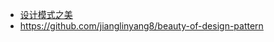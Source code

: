 - [设计模式之美](https://zh.z-lib.fm/book/21511171/311ab3/%E8%AE%BE%E8%AE%A1%E6%A8%A1%E5%BC%8F%E4%B9%8B%E7%BE%8E.html)
- https://github.com/jianglinyang8/beauty-of-design-pattern
